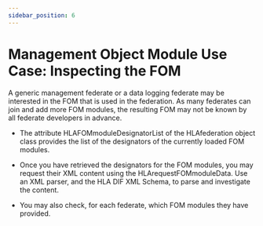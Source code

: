 ```yaml
---
sidebar_position: 6
---
```


# Management Object Module Use Case: Inspecting the FOM

A generic management federate or a data logging federate may be interested in the FOM that is used in the federation. As many federates can join and add more FOM modules, the resulting FOM may not be known by all federate developers in advance.

- The attribute HLAFOMmoduleDesignatorList of the HLAfederation object class provides the list of the designators of the currently loaded FOM modules.

- Once you have retrieved the designators for the FOM modules, you may request their XML content using the HLArequestFOMmoduleData. Use an XML parser, and the HLA DIF XML Schema, to parse and investigate the content.

- You may also check, for each federate, which FOM modules they have provided.